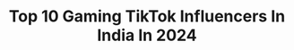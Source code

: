---
title: Top 10 Gaming TikTok Influencers In India In 2024
description: >-
  Find top gaming TikTok influencers in India in 2024. Most popular hashtags: #foryou #pubgmobile #pubg #tiktok.
platform: TikTok
hits: 123
text_top: Analyze the best TikTok profiles on inBeat.
text_bottom: inBeat has 123 TikTok influencers like this in India for you to pitch.
profiles:
  - username: "totalgaming_official"
    fullname: >-
      Total Gaming
    bio: >-
      Gaming Youtuber😂 Total Gaming Official Account 🇮🇳 YouTube 8.0+ Million Family
    location: "India"
    followers: 847100
    engagement: 1585
    commentsToLikes: 0.051902
    id: ckbbdo48t2ilf0j23al1uu6dt
    verified: true
    hashtags: "#pubgmobile, #freefire, #garenafreefire, #pubgindia"
  - username: "ego_gaming"
    fullname: >-
      Abhi gupta 🤘
    bio: >-
      gaming channel Instagram I'd - official_abhi_gamer
    location: "India"
    followers: 84700
    engagement: 1888
    commentsToLikes: 0.038304
    id: ckb9uyh4dtyqv0j23p4eq5k6t
    verified: false
    hashtags: "#tiktok, #pubgmobile, #beast617, #foryou"
  - username: "deepakbiswal9"
    fullname: >-
      🔥BisWas🔥
    bio: >-
      🔥HYPER _GAMING 🔥 😎PUBG LOVER 😎
    location: "India"
    followers: 34200
    engagement: 1863
    commentsToLikes: 0.021376
    id: ck99agvu7hj9t0j78dw62itsf
    verified: false
    hashtags: "#foryoupage, #pubgmoments, #m416lover, #tiktok"
  - username: "poojagupta_g"
    fullname: >-
      POOJA (便服) Ji GAMING
    bio: >-
      live in china Search :Pooja ji Gaming on YOUTUBE My youtube channel link 👇👇👇
    location: "India"
    followers: 103100
    engagement: 1045
    commentsToLikes: 0.016502
    id: cka9pgfaw6whf0i78xhcr8d8j
    verified: false
    hashtags: ""
  - username: "toxiccombatant"
    fullname: >-
      ToxicCombatant
    bio: >-
      PubgLover Gaming ID: ToxicCombatant PUBG ID: 5519790663
    location: "India"
    followers: 15900
    engagement: 1072
    commentsToLikes: 0.012923
    id: ckd6oqh75jfwh0j230oxahleo
    verified: false
    hashtags: "#jadsedardkomitao, #tomandjerry, #happynewyear, #emojidance"
  - username: "abhijeet062002"
    fullname: >-
      abhijeet👳kumar🎤
    bio: >-
      follow me ❤love you all 😘 Also Subscribe my YouTube gaming🎮 Channel,live soon
    location: "India"
    followers: 111500
    engagement: 1184
    commentsToLikes: 0.007019
    id: ckb911as9gyz00j2375p704fl
    verified: false
    hashtags: "#tiktokindia, #lifebuoykarona, #indiatiktoka, #indiachallenge"
  - username: "krontengaming_8243"
    fullname: >-
      Kronten Gaming
    bio: >-
      YouTube - Kronten Gaming Instagram- Kronten Gaming
    location: "India"
    followers: 234700
    engagement: 1212
    commentsToLikes: 0.003823
    id: ckal772hge3160i78fqnmz9x1
    verified: true
    hashtags: "#tips, #foryou, #pubgindia, #pubgm"
  - username: "___gaitonde___"
    fullname: >-
      ☠️BLACK🖤SOUL☠️
    bio: >-
      ❤️ GAMING CONTENT CREATOR ❤️ I'D :- 1023040279 Gmail: basusujal@gmail.com
    location: "India"
    followers: 493000
    engagement: 943
    commentsToLikes: 0.006979
    id: ckb9vnkitv0h30j233x2zoz8o
    verified: false
    hashtags: "#funney, #prosultan, #sujalbasu, #fteefire"
  - username: "thakur_shanuraghav"
    fullname: >-
      ⚔️🔥Royal Rajput🔥⚔️
    bio: >-
      Plz subscribe HAWK CLAW GAMING channel 👇🏻👇🏻👇🏻
    location: "India"
    followers: 39800
    engagement: 816
    commentsToLikes: 0.004613
    id: ckbkwmttssh4c0j235w2m28z2
    verified: false
    hashtags: "#tiktokvsyoutube, #tiktokindia, #halkclawgaming, #sharethecare"
  - username: "saee3112"
    fullname: >-
      íɑʍ꧁รค𝓮e
    bio: >-
       gaming lover 🎮 thankyou for visiting my profile🙏
    location: "India"
    followers: 13700
    engagement: 468
    commentsToLikes: 0.033927
    id: ck8s4xlgvdhts0j78rt51i2t9
    verified: false
    hashtags: "#game, #tiktok, #saee3112, #foryou"
---